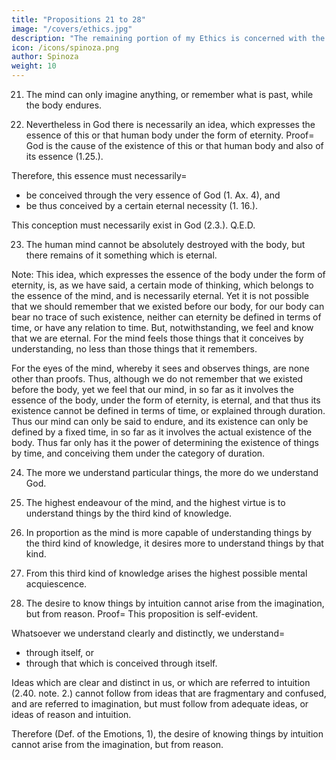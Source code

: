 ```yaml
---
title: "Propositions 21 to 28"
image: "/covers/ethics.jpg"
description: "The remaining portion of my Ethics is concerned with the way leading to freedom"
icon: /icons/spinoza.png
author: Spinoza
weight: 10
---
```





21. The mind can only imagine anything, or remember what is past, while the body endures. 

22. Nevertheless in God there is necessarily an idea, which expresses the essence of this or that human body under the form of eternity. Proof=  God is the cause of the existence of this or that human body and also of its essence (1.25.).

Therefore, this essence must necessarily= 
- be conceived through the very essence of God (1. Ax. 4), and
- be thus conceived by a certain eternal necessity (1. 16.).

This conception must necessarily exist in God (2.3.). Q.E.D.

23. The human mind cannot be absolutely destroyed with the body, but there remains of it something which is eternal. 

Note: This idea, which expresses the essence of the body under the form of eternity, is, as we have said, a certain mode of thinking, which belongs to the essence of the mind, and is necessarily eternal.
Yet it is not possible that we should remember that we existed before our body, for our body can bear no trace of such existence, neither can eternity be defined in terms of time, or have any relation to time.
But, notwithstanding, we feel and know that we are eternal.
For the mind feels those things that it conceives by understanding, no less than those things that it remembers.

For the eyes of the mind, whereby it sees and observes things, are none other than proofs.
Thus, although we do not remember that we existed before the body, yet we feel that our mind, in so far as it involves the essence of the body, under the form of eternity, is eternal, and that thus its existence cannot be defined in terms of time, or explained through duration.
Thus our mind can only be said to endure, and its existence can only be defined by a fixed time, in so far as it involves the actual existence of the body.
Thus far only has it the power of determining the existence of things by time, and conceiving them under the category of duration.

24. The more we understand particular things, the more do we understand God. 


25. The highest endeavour of the mind, and the highest virtue is to understand things by the third kind of knowledge. 


26. In proportion as the mind is more capable of understanding things by the third kind of knowledge, it desires more to understand things by that kind. 

27. From this third kind of knowledge arises the highest possible mental acquiescence. 

28. The desire to know things by intuition cannot arise from the imagination, but from reason. Proof=  This proposition is self-evident.

Whatsoever we understand clearly and distinctly, we understand= 
- through itself, or
- through that which is conceived through itself.

Ideas which are clear and distinct in us, or which are referred to intuition (2.40. note. 2.) cannot follow from ideas that are fragmentary and confused, and are referred to imagination, but must follow from adequate ideas, or ideas of reason and intuition.

Therefore (Def. of the Emotions, 1), the desire of knowing things by intuition cannot arise from the imagination, but from reason.
